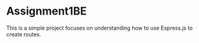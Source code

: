 # Assignment1BE
This is a simple project focuses on understanding how to use Express.js to create routes.
